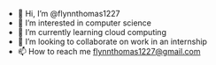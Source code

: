 - 👋 Hi, I’m @flynnthomas1227
- 👀 I’m interested in computer science
- 🌱 I’m currently learning cloud computing
- 💞️ I’m looking to collaborate on work in an internship
- 📫 How to reach me flynnthomas1227@gmail.com

<!---
flynnthomas1227/flynnthomas1227 is a ✨ special ✨ repository because its `README.md` (this file) appears on your GitHub profile.
You can click the Preview link to take a look at your changes.
--->
